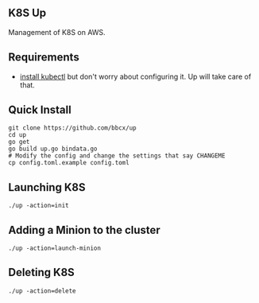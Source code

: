 ## K8S Up

Management of K8S on AWS.

## Requirements
* [install kubectl](http://kubernetes.io/docs/user-guide/prereqs/) but don't worry about configuring it.  Up will take care of that.

## Quick Install

```
git clone https://github.com/bbcx/up
cd up
go get
go build up.go bindata.go
# Modify the config and change the settings that say CHANGEME
cp config.toml.example config.toml
```

## Launching K8S
```
./up -action=init
```

## Adding a Minion to the cluster
```
./up -action=launch-minion
```

## Deleting K8S
```
./up -action=delete
```

